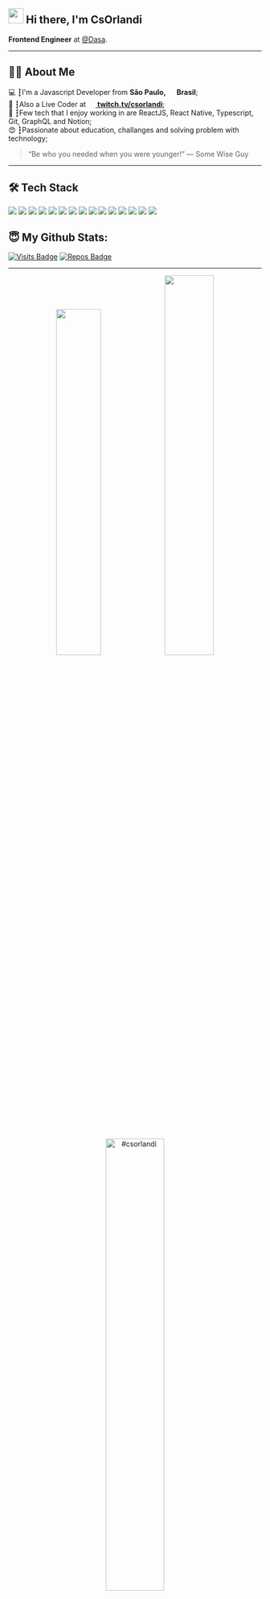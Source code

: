 ## <img src="https://emojis.slackmojis.com/emojis/images/1531849430/4246/blob-sunglasses.gif?1531849430" width="30"/> Hi there, I'm CsOrlandi

**Frontend Engineer** at [@Dasa](https://dasa.com.br).

---

## 👨‍💻 About Me
💻 ┇I'm a Javascript Developer from <b>São Paulo, <img src="https://cdn-icons-png.flaticon.com/512/330/330430.png" width="15"/> Brasil</b>;<br />
🎤 ┇Also a Live Coder at <a href="https://twitch.tv/csorlandi"><img src="https://cdn-icons-png.flaticon.com/512/5968/5968819.png" width="15"/> <b>twitch.tv/csorlandi</b></a>;<br />
💾 ┇Few tech that I enjoy working in are ReactJS, React Native, Typescript, Git, GraphQL and Notion;<br />
😍 ┇Passionate about education, challanges and solving problem with technology;<br />

> “Be who you needed when you were younger!”
― Some Wise Guy

---

## 🛠 Tech Stack

<p>
  <img src="https://img.shields.io/badge/javascript%20-%23323330.svg?&style=for-the-badge&logo=javascript&logoColor=%23F7DF1E"/>
  <img src="https://img.shields.io/badge/typescript%20-%23007ACC.svg?&style=for-the-badge&logo=typescript&logoColor=white"/>
  <img src="https://img.shields.io/badge/react%20-%2320232a.svg?&style=for-the-badge&logo=react&logoColor=%2361DAFB"/>
  <img src="https://img.shields.io/badge/react_native%20-%2320232a.svg?&style=for-the-badge&logo=react&logoColor=%2361DAFB"/>
  <img src="https://img.shields.io/badge/JEST-5BC331?style=for-the-badge&logo=jest&logoColor=white"/>
  <img src="https://img.shields.io/badge/git%20-%23F05033.svg?&style=for-the-badge&logo=git&logoColor=white"/>
  <img src="https://img.shields.io/badge/github%20-%23121011.svg?&style=for-the-badge&logo=github&logoColor=white"/>
  <img src="https://img.shields.io/badge/graphql%20-%23DA0193.svg?&style=for-the-badge&logo=graphql&logoColor=white"/>
  <img src="https://img.shields.io/badge/node.js%20-%2343853D.svg?&style=for-the-badge&logo=node.js&logoColor=white"/>
  <img src="https://img.shields.io/badge/Docker-2496ED?style=for-the-badge&logo=docker&logoColor=white"/>
  <img src="https://img.shields.io/badge/Firebase-F29D0C?style=for-the-badge&logo=firebase&logoColor=white"/>
  <img src="https://img.shields.io/badge/Redux-593D88?style=for-the-badge&logo=redux&logoColor=white"/>
  <img src="https://img.shields.io/badge/styled--components-DB7093?style=for-the-badge&logo=styled-components&logoColor=white"/>
  <img src="https://img.shields.io/badge/HTML5-E34F26?style=for-the-badge&logo=html5&logoColor=white"/>
  <img src="https://img.shields.io/badge/CSS3-1572B6?style=for-the-badge&logo=css3&logoColor=white"/>
</p>

## 😇 My Github Stats:

[![Visits Badge](https://komarev.com/ghpvc/?username=csorlandi&style=for-the-badge)](https://github.com/csorlandi/csorlandi)
[![Repos Badge](https://badges.strrl.dev/repos/csorlandi?style=for-the-badge&color=007ACC)](https://github.com/csorlandi?tab=repositories)

---

<p align="center">
  <img width="42%" src = "https://github-readme-stats.vercel.app/api?username=csorlandi&count_private=true&show_icons=true&theme=algolia&line_height=27">
  <img width="44%" src="https://github-readme-stats.vercel.app/api/top-langs/?username=csorlandi&langs_count=3&layout=compact&theme=algolia" />
  <img width="48%" src="https://github-readme-streak-stats.herokuapp.com/?user=csorlandi&theme=algolia" alt="#csorlandi" />
</p>
